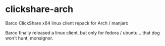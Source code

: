 # clickshare-arch
Barco ClickShare x64 linux client repack for Arch / manjaro

Barco finally released a linux client, but only for fedora / ubuntu... 
that dog won't hunt, monsignor.
